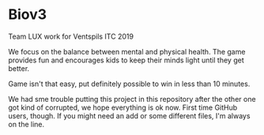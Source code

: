 # Biov3
Team LUX work for Ventspils ITC 2019

We focus on the balance between mental and physical health. The game provides fun and encourages kids to keep their 
minds light until they get better. 

Game isn't that easy, put definitely possible to win in less than 10 minutes. 

We had sme trouble putting this project in this repository after the other one got kind of corrupted, we hope everything is ok now. 
First time GitHub users, though. If you might need an add or some different files, I'm always on the line.
